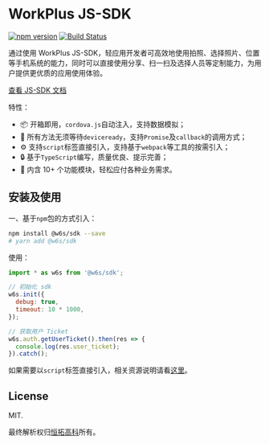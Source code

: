 
# WorkPlus JS-SDK

[![npm version](https://badge.fury.io/js/%40w6s%2Fsdk.svg)](https://badge.fury.io/js/%40w6s%2Fsdk) [![Build Status](https://travis-ci.org/WorkPlusFE/js-sdk.svg?branch=master)](https://travis-ci.org/WorkPlusFE/js-sdk)

通过使用 WorkPlus JS-SDK，轻应用开发者可高效地使用拍照、选择照片、位置等手机系统的能力，同时可以直接使用分享、扫一扫及选择人员等定制能力，为用户提供更优质的应用使用体验。

[查看 JS-SDK 文档](https://open.workplus.io/v4/js-sdk/)

特性：

* 📦 开箱即用，`cordova.js`自动注入，支持数据模拟；
* 📎 所有方法无须等待`deviceready`，支持`Promise`及`callback`的调用方式；
* ⚙️ 支持`script`标签直接引入，支持基于`webpack`等工具的按需引入；
* 🔒 基于`TypeScript`编写，质量优良、提示完善；
* 🎉 内含 10+ 个功能模块，轻松应付各种业务需求。

## 安装及使用

一、基于`npm`包的方式引入：

```sh
npm install @w6s/sdk --save 
# yarn add @w6s/sdk
```

使用：

```js
import * as w6s from '@w6s/sdk';

// 初始化 sdk
w6s.init({
  debug: true,
  timeout: 10 * 1000,
});

// 获取用户 Ticket
w6s.auth.getUserTicket().then(res => {
  console.log(res.user_ticket); 
}).catch();
```

如果需要以`script`标签直接引入，相关资源说明请看[这里](https://open.workplus.io/v4/js-sdk/overview/demo.html#资源文件)。

## License

MIT. 

最终解析权归[恒拓高科](http://foreverht.com/)所有。
